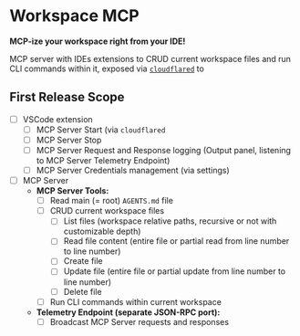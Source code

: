 # Workspace MCP

**MCP-ize your workspace right from your IDE!**

MCP server with IDEs extensions to CRUD current workspace files and run CLI commands within it,
exposed via [`cloudflared`](https://github.com/cloudflare/cloudflared) to 

## First Release Scope

- [ ] VSCode extension
  - [ ] MCP Server Start (via `cloudflared`
  - [ ] MCP Server Stop
  - [ ] MCP Server Request and Response logging (Output panel, listening to MCP Server Telemetry Endpoint)
  - [ ] MCP Server Credentials management (via settings)
- [ ] MCP Server
  - **MCP Server Tools:**
    - [ ] Read main (= root) `AGENTS.md` file
    - [ ] CRUD current workspace files
      - [ ] List files (workspace relative paths, recursive or not with customizable depth)
      - [ ] Read file content (entire file or partial read from line number to line number)
      - [ ] Create file
      - [ ] Update file (entire file or partial update from line number to line number)
      - [ ] Delete file
    - [ ] Run CLI commands within current workspace
  - **Telemetry Endpoint (separate JSON-RPC port):**
    - [ ] Broadcast MCP Server requests and responses
